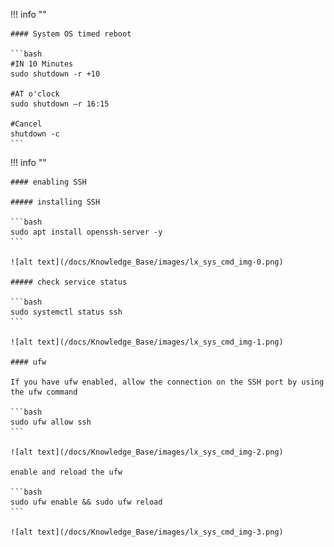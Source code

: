 !!! info ""

    #### System OS timed reboot

    ```bash
    #IN 10 Minutes
    sudo shutdown -r +10
    
    #AT o'clock
    sudo shutdown –r 16:15
    
    #Cancel
    shutdown -c
    ```

!!! info ""

    #### enabling SSH

    ##### installing SSH

    ```bash
    sudo apt install openssh-server -y
    ```

    ![alt text](/docs/Knowledge_Base/images/lx_sys_cmd_img-0.png)

    ##### check service status

    ```bash
    sudo systemctl status ssh
    ```

    ![alt text](/docs/Knowledge_Base/images/lx_sys_cmd_img-1.png)

    #### ufw

    If you have ufw enabled, allow the connection on the SSH port by using the ufw command

    ```bash
    sudo ufw allow ssh
    ```

    ![alt text](/docs/Knowledge_Base/images/lx_sys_cmd_img-2.png)

    enable and reload the ufw

    ```bash
    sudo ufw enable && sudo ufw reload
    ```

    ![alt text](/docs/Knowledge_Base/images/lx_sys_cmd_img-3.png)
